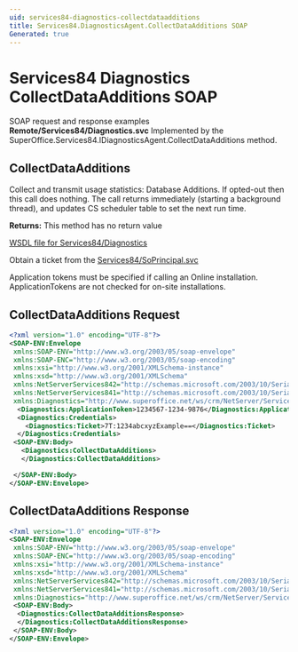 ```yaml
---
uid: services84-diagnostics-collectdataadditions
title: Services84.DiagnosticsAgent.CollectDataAdditions SOAP
Generated: true
---
```


# Services84 Diagnostics CollectDataAdditions SOAP

SOAP request and response examples **Remote/Services84/Diagnostics.svc**
Implemented by the <see cref="M:SuperOffice.Services84.IDiagnosticsAgent.CollectDataAdditions">SuperOffice.Services84.IDiagnosticsAgent.CollectDataAdditions</see> method.

## CollectDataAdditions

Collect and transmit usage statistics: Database Additions. If opted-out then this call does nothing. The call returns immediately (starting a background thread), and updates CS scheduler table to set the next run time.


**Returns:** This method has no return value


[WSDL file for Services84/Diagnostics](../Services84-Diagnostics.md)

Obtain a ticket from the [Services84/SoPrincipal.svc](../SoPrincipal/index.md)

Application tokens must be specified if calling an Online installation. ApplicationTokens are not checked for on-site installations.

## CollectDataAdditions Request

```xml
<?xml version="1.0" encoding="UTF-8"?>
<SOAP-ENV:Envelope
 xmlns:SOAP-ENV="http://www.w3.org/2003/05/soap-envelope"
 xmlns:SOAP-ENC="http://www.w3.org/2003/05/soap-encoding"
 xmlns:xsi="http://www.w3.org/2001/XMLSchema-instance"
 xmlns:xsd="http://www.w3.org/2001/XMLSchema"
 xmlns:NetServerServices842="http://schemas.microsoft.com/2003/10/Serialization/Arrays"
 xmlns:NetServerServices841="http://schemas.microsoft.com/2003/10/Serialization/"
 xmlns:Diagnostics="http://www.superoffice.net/ws/crm/NetServer/Services84">
  <Diagnostics:ApplicationToken>1234567-1234-9876</Diagnostics:ApplicationToken>
  <Diagnostics:Credentials>
    <Diagnostics:Ticket>7T:1234abcxyzExample==</Diagnostics:Ticket>
  </Diagnostics:Credentials>
 <SOAP-ENV:Body>
   <Diagnostics:CollectDataAdditions>
   </Diagnostics:CollectDataAdditions>

 </SOAP-ENV:Body>
</SOAP-ENV:Envelope>

```


## CollectDataAdditions Response

```xml
<?xml version="1.0" encoding="UTF-8"?>
<SOAP-ENV:Envelope
 xmlns:SOAP-ENV="http://www.w3.org/2003/05/soap-envelope"
 xmlns:SOAP-ENC="http://www.w3.org/2003/05/soap-encoding"
 xmlns:xsi="http://www.w3.org/2001/XMLSchema-instance"
 xmlns:xsd="http://www.w3.org/2001/XMLSchema"
 xmlns:NetServerServices842="http://schemas.microsoft.com/2003/10/Serialization/Arrays"
 xmlns:NetServerServices841="http://schemas.microsoft.com/2003/10/Serialization/"
 xmlns:Diagnostics="http://www.superoffice.net/ws/crm/NetServer/Services84">
 <SOAP-ENV:Body>
  <Diagnostics:CollectDataAdditionsResponse>
  </Diagnostics:CollectDataAdditionsResponse>
 </SOAP-ENV:Body>
</SOAP-ENV:Envelope>

```

